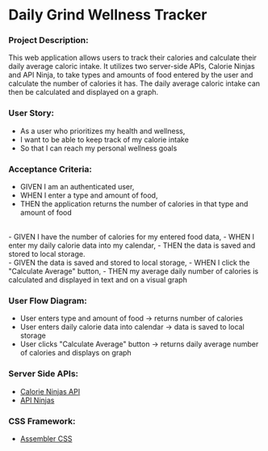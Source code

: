 # Daily Grind Wellness Tracker

###  Project Description: 
This web application allows users to track their calories and calculate their daily average caloric intake. It utilizes two server-side APIs, Calorie Ninjas and API Ninja, to take types and amounts of food entered by the user and calculate the number of calories it has. The daily average caloric intake can then be calculated and displayed on a graph. 
### User Story:
- As a user who prioritizes my health and wellness, 
- I want to be able to keep track of my calorie intake
- So that I can reach my personal wellness goals

### Acceptance Criteria:
- GIVEN I am an authenticated user,
- WHEN I enter a type and amount of food,
- THEN the application returns the number of calories in that type and amount of food   
<br>
- GIVEN I have the number of calories for my entered food data,
- WHEN I enter my daily calorie data into my calendar, 
- THEN the data is saved and stored to local storage.   
<br>
- GIVEN the data is saved and stored to local storage,
- WHEN I click the "Calculate Average" button,
- THEN my average daily number of calories is calculated and displayed in text and on a visual graph

### User Flow Diagram: 
- User enters type and amount of food → returns number of calories 
- User enters daily calorie data into calendar → data is saved to local storage
- User clicks  "Calculate Average" button → returns daily average number of calories and displays on graph

### Server Side APIs:
- [Calorie Ninjas API](https://calorieninjas.com/api)
- [API Ninjas](https://api-ninjas.com/) 

### CSS Framework:
- [Assembler CSS](https://asmcss.com/)  